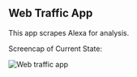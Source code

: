 ## Web Traffic App

This app scrapes Alexa for analysis.

Screencap of Current State:

![Web traffic app](http://i.imgur.com/vJ8vvkP.png)
